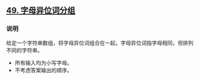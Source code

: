 ## [49. 字母异位词分组](https://leetcode-cn.com/problems/group-anagrams/)

### 说明
给定一个字符串数组，将字母异位词组合在一起。字母异位词指字母相同，但排列不同的字符串。

* 所有输入均为小写字母。
* 不考虑答案输出的顺序。